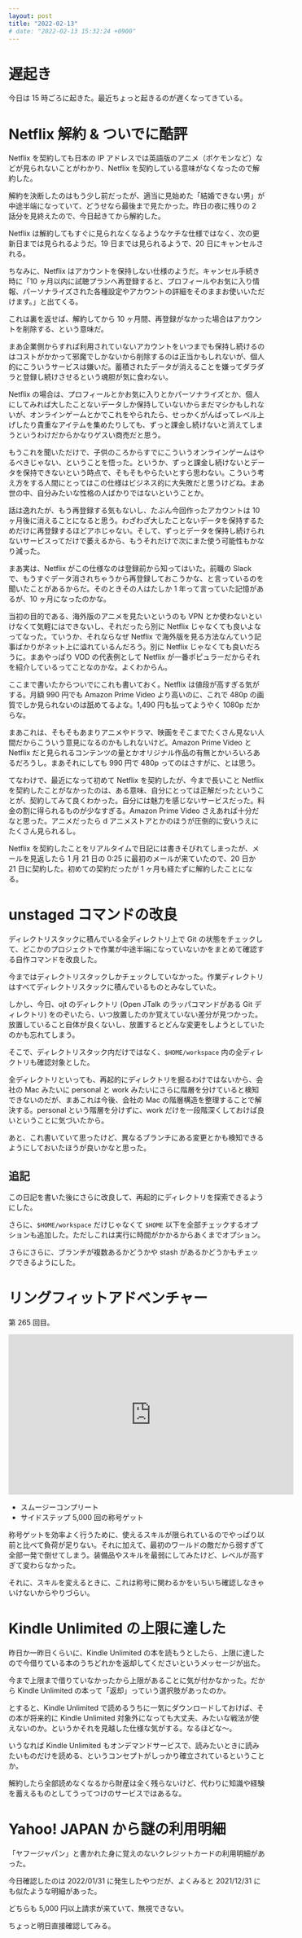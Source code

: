 ```yaml
---
layout: post
title: "2022-02-13"
# date: "2022-02-13 15:32:24 +0900"
---
```


# 遅起き
今日は 15 時ごろに起きた。最近ちょっと起きるのが遅くなってきている。





# Netflix 解約 & ついでに酷評
Netflix を契約しても日本の IP アドレスでは英語版のアニメ（ポケモンなど）などが見られないことがわかり、Netflix を契約している意味がなくなったので解約した。

解約を決断したのはもう少し前だったが、適当に見始めた「結婚できない男」が中途半端になっていて、どうせなら最後まで見たかった。昨日の夜に残りの 2 話分を見終えたので、今日起きてから解約した。

Netflix は解約してもすぐに見られなくなるようなケチな仕様ではなく、次の更新日までは見られるようだ。19 日までは見られるようで、20 日にキャンセルされる。

ちなみに、Netflix はアカウントを保持しない仕様のようだ。キャンセル手続き時に「10 ヶ月以内に試聴プランへ再登録すると、プロフィールやお気に入り情報、パーソナライズされた各種設定やアカウントの詳細をそのままお使いいただけます。」と出てくる。

これは裏を返せば、解約してから 10 ヶ月間、再登録がなかった場合はアカウントを削除する、という意味だ。

まあ企業側からすれば利用されていないアカウントをいつまでも保持し続けるのはコストがかかって邪魔でしかないから削除するのは正当かもしれないが、個人的にこういうサービスは嫌いだ。蓄積されたデータが消えることを嫌ってダラダラと登録し続けさせるという魂胆が気に食わない。

Netflix の場合は、プロフィールとかお気に入りとかパーソナライズとか、個人にしてみれば大したことないデータしか保持していないからまだマシかもしれないが、オンラインゲームとかでこれをやられたら、せっかくがんばってレベル上げしたり貴重なアイテムを集めたりしても、ずっと課金し続けないと消えてしまうというわけだからかなりゲスい商売だと思う。

もうこれを聞いただけで、子供のころからすでにこういうオンラインゲームはやるべきじゃない、ということを悟った。というか、ずっと課金し続けないとデータを保持できないという時点で、そもそもやらたいとすら思わない。こういう考え方をする人間にとってはこの仕様はビジネス的に大失敗だと思うけどね。まあ世の中、自分みたいな性格の人ばかりではないということか。

話は逸れたが、もう再登録する気もないし、たぶん今回作ったアカウントは 10 ヶ月後に消えることになると思う。わざわざ大したことないデータを保持するためだけに再登録するほどアホじゃない。そして、ずっとデータを保持し続けられないサービスってだけで萎えるから、もうそれだけで次にまた使う可能性もかなり減った。

まあ実は、Netflix がこの仕様なのは登録前から知ってはいた。前職の Slack で、もうすぐデータ消されちゃうから再登録しておこうかな、と言っているのを聞いたことがあるからだ。そのときその人はたしか 1 年って言っていた記憶があるが、10 ヶ月になったのかな。

当初の目的である、海外版のアニメを見たいというのも VPN とか使わないといけなくて気軽にはできないし、それだったら別に Netflix じゃなくても良いよなってなった。ていうか、それならなぜ Netflix で海外版を見る方法なんていう記事ばかりがネット上に溢れているんだろう。別に Netflix じゃなくても良いだろうに。まあやっぱり VOD の代表例として Netflix が一番ポピュラーだからそれを紹介しているってことなのかな。よくわからん。

ここまで書いたからついでにこれも書いておく。Netflix は値段が高すぎる気がする。月額 990 円でも Amazon Prime Video より高いのに、これで 480p の画質でしか見られないのは舐めてるよな。1,490 円も払ってようやく 1080p だからな。

まあこれは、そもそもあまりアニメやドラマ、映画をそこまでたくさん見ない人間だからこういう意見になるのかもしれないけど。Amazon Prime Video と Netflix だと見られるコンテンツの量とかオリジナル作品の有無とかいろいろあるだろうし。まあそれにしても 990 円で 480p ってのはさすがに、とは思う。

てなわけで、最近になって初めて Netflix を契約したが、今まで長いこと Netflix を契約したことがなかったのは、ある意味、自分にとっては正解だったということが、契約してみて良くわかった。自分には魅力を感じないサービスだった。料金の割に得られるものが少なすぎる。Amazon Prime Video さえあれば十分だなと思った。アニメだったら d アニメストアとかのほうが圧倒的に安いうえにたくさん見られるし。

Netflix を契約したことをリアルタイムで日記には書きそびれてしまったが、メールを見返したら 1 月 21 日の 0:25 に最初のメールが来ていたので、20 日か 21 日に契約した。初めての契約だったが 1 ヶ月も経たずに解約したことになる。





# unstaged コマンドの改良
ディレクトリスタックに積んでいる全ディレクトリ上で Git の状態をチェックして、どこかのプロジェクトで作業が中途半端になっていないかをまとめて確認する自作コマンドを改良した。

今まではディレクトリスタックしかチェックしていなかった。作業ディレクトリはすべてディレクトリスタックに積んでいるものとみなしていた。

しかし、今日、ojt のディレクトリ (Open JTalk のラッパコマンドがある Git ディレクトリ) をのぞいたら、いつ放置したのか覚えていない差分が見つかった。放置していること自体が良くないし、放置するとどんな変更をしようとしていたのかも忘れてしまう。

そこで、ディレクトリスタック内だけではなく、`$HOME/workspace` 内の全ディレクトリも確認対象とした。

全ディレクトリといっても、再起的にディレクトリを掘るわけではないから、会社の Mac みたいに personal と work みたいにさらに階層を分けていると検知できないのだが、まあこれは今後、会社の Mac の階層構造を整理することで解決する。personal という階層を分けずに、work だけを一段階深くしておけば良いということに気づいたから。

あと、これ書いていて思ったけど、異なるブランチにある変更とかも検知できるようにしておいたほうが良いかなと思った。

## 追記
この日記を書いた後にさらに改良して、再起的にディレクトリを探索できるようにした。

さらに、`$HOME/workspace` だけじゃなくて `$HOME` 以下を全部チェックするオプションも追加した。ただしこれは実行に時間がかかるからあくまでオプション。

さらにさらに、ブランチが複数あるかどうかや stash があるかどうかもチェックできるようにした。






# リングフィットアドベンチャー
第 265 回目。

<iframe width="560" height="315" src="https://www.youtube.com/embed/8Z5HmOjat6M" title="YouTube video player" frameborder="0" allow="accelerometer; autoplay; clipboard-write; encrypted-media; gyroscope; picture-in-picture" allowfullscreen></iframe>

* スムージーコンプリート
* サイドステップ 5,000 回の称号ゲット

称号ゲットを効率よく行うために、使えるスキルが限られているのでやっぱり以前と比べて負荷が足りない。それに加えて、最初のワールドの敵だから弱すぎて全部一発で倒せてしまう。装備品やスキルを最弱にしてみたけど、レベルが高すぎて変わらなかった。

それに、スキルを変えるときに、これは称号に関わるかをいちいち確認しなきゃいけないからやりづらい。





# Kindle Unlimited の上限に達した
昨日か一昨日くらいに、Kindle Unlimited の本を読もうとしたら、上限に達したので今借りている本のうちどれかを返却してくださいというメッセージが出た。

今まで上限まで借りていなかったから上限があることに気が付かなかった。だから Kindle Unlimited の本って「返却」っていう選択肢があったのか。

とすると、Kindle Unlimited で読めるうちに一気にダウンロードしておけば、その本が将来的に Kindle Unlimited 対象外になっても大丈夫、みたいな戦法が使えないのか。というかそれを見越した仕様な気がする。なるほどな〜。

いうなれば Kindle Unlimited もオンデマンドサービスで、読みたいときに読みたいものだけを読める、というコンセプトがしっかり確立されているということか。

解約したら全部読めなくなるから財産は全く残らないけど、代わりに知識や経験を蓄えるものとしてうってつけのサービスではあるな。




# Yahoo! JAPAN から謎の利用明細
「ヤフージャパン」と書かれた身に覚えのないクレジットカードの利用明細があった。

今日確認したのは 2022/01/31 に発生したやつだが、よくみると 2021/12/31 にも似たような明細があった。

どちらも 5,000 円以上請求が来ていて、無視できない。

ちょっと明日直接確認してみる。














